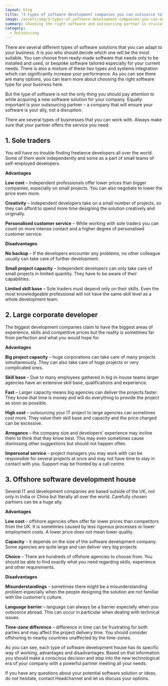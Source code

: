 ```yaml
---
layout: blog
title: "3 types of software development companies you can outsource to"
image: /assets/img/3-types-of-software-development-companies-you-can-outsource-to.jpg
summary: Choosing the right software and outsourcing partner is crucial for business technology adaptation, each with unique advantages, costs, and capacities.
category: 
  - Outsourcing
---
```

There are several different types of software solutions that you can adapt to your business. It is you who should decide which one will be the most suitable. You can choose from ready-made software that needs only to be installed and used, or bespoke software tailored especially for your current needs. There is also a mixture of these two types and systems integration which can significantly increase your performance. As you can see there are many options, you can learn more about choosing the right software type for your business here.

But the type of software is not the only thing you should pay attention to while acquiring a new software solution for your company. Equally important is your outsourcing partner – a company that will ensure your software is your ally, not a disruption.

There are several types of businesses that you can work with. Always make sure that your partner offers the service you need.

## 1. Sole traders
You will have no trouble finding freelance developers all over the world. Some of them work independently and some as a part of small teams of self-employed developers.

**Advantages**

**Low cost**  – Independent professionals offer lower prices than bigger companies, especially on small projects. You can also negotiate to lower the price even more.

**Creativity** – Independent developers take on a small number of projects, so they can afford to spend more time designing the solution creatively and originally.

**Personalised customer service** – While working with sole traders you can count on more intense contact and a higher degree of personalised customer service.

**Disadvantages**

**No backup** – If the developers encounter any problems, no other colleague usually can take care of further development.

**Small project capacity** – Independent developers can only take care of small projects in limited quantity. They have to be aware of their capabilities.

**Limited skill base** – Sole traders must depend only on their skills. Even the most knowledgeable professional will not have the same skill level as a whole development team.

## 2. Large corporate developer
The biggest development companies claim to have the biggest areas of experience, skills and competitive prices but the reality is sometimes far from perfection and what you would hope for.

**Advantages**

**Big project capacity** – huge corporations can take care of many projects simultaneously. They can also take care of huge projects or very complicated ones.

**Skill base** – Due to many employees gathered in big in-house teams larger agencies have an extensive skill base, qualifications and experience.

**Fast** – Larger capacity means big agencies can deliver the projects faster. They know that time is money and will do everything to provide the project as soon as possible.

**High cost** – outsourcing your IT project to large agencies can sometimes cost more. They value their skill base and capacity and the price charged can be excessive.

**Arrogance** – the company size and developers' experience may incline them to think that they know best. This may even sometimes cause dismissing other suggestions but should not happen often.

**Impersonal service** – project managers you may work with can be responsible for several projects at once and may not have time to stay in contact with you. Support may be fronted by a call centre.

## 3. Offshore software development house
Several IT and development companies are based outside of the UK, not only in India or China but literally all over the world. Carefully chosen partners can be a huge ally.

**Advantages**

**Low cost** – offshore agencies often offer far lower prices than competitors from the UK. It is sometimes caused by less rigorous processes or lower employment costs. A lower price does not mean lower quality.

**Capacity** – it depends on the size of the software development company. Some agencies are quite large and can deliver very big projects

**Choice** – There are hundreds of offshore agencies to choose from. You should be able to find exactly what you need regarding skills, experience and other requirements.

**Disadvantages**

**Misunderstandings** – sometimes there might be a misunderstanding problem especially when the people designing the solution are not familiar with the customer’s culture.

**Language barrier** – language can always be a barrier especially when you outsource abroad. This can occur in particular when dealing with technical issues.

**Time-zone difference** – difference in time can be frustrating for both parties and may affect the project delivery time. You should consider offshoring to nearby countries unaffected by the time-zones.

As you can see, each type of software development house has its specific way of working, advantages and disadvantages. Based on that information you should make a conscious decision and step into the new technological era of your company with a powerful partner meeting all your needs.

If you have any questions about your potential software solution or ideas, do not hesitate, contact Headchannel and let us discuss your options.
